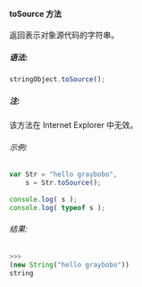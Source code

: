 #### toSource 方法

  返回表示对象源代码的字符串。

##### 语法:

  ```javascript
  stringObject.toSource();
  ```

##### 注:

  该方法在 Internet Explorer 中无效。
  
###### 示例:

  ```javascript
  var Str = "hello graybobo",
      s = Str.toSource();
	  
  console.log( s );
  console.log( typeof s );
  ```

###### 结果:

  ```javascript
  >>>
  (new String("hello graybobo"))
  string
  ```

